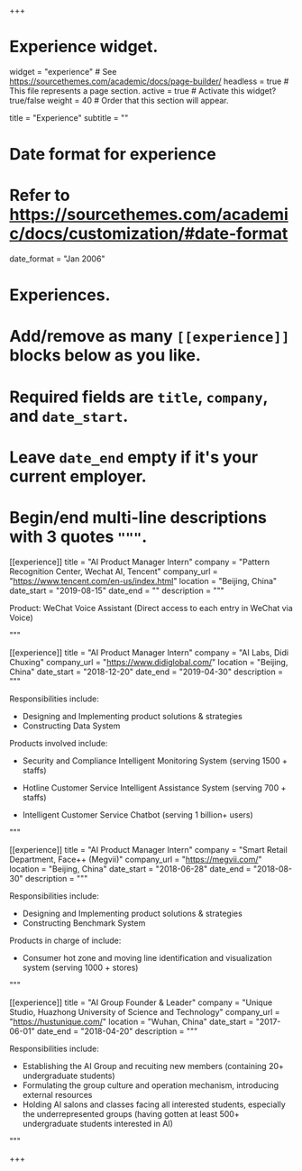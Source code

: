 +++
# Experience widget.
widget = "experience"  # See https://sourcethemes.com/academic/docs/page-builder/
headless = true  # This file represents a page section.
active = true  # Activate this widget? true/false
weight = 40  # Order that this section will appear.

title = "Experience"
subtitle = ""

# Date format for experience
#   Refer to https://sourcethemes.com/academic/docs/customization/#date-format
date_format = "Jan 2006"

# Experiences.
#   Add/remove as many `[[experience]]` blocks below as you like.
#   Required fields are `title`, `company`, and `date_start`.
#   Leave `date_end` empty if it's your current employer.
#   Begin/end multi-line descriptions with 3 quotes `"""`.
[[experience]]
  title = "AI Product Manager Intern"
  company = "Pattern Recognition Center, Wechat AI, Tencent"
  company_url = "https://www.tencent.com/en-us/index.html"
  location = "Beijing, China"
  date_start = "2019-08-15"
  date_end = ""
  description = """

Product: WeChat Voice Assistant (Direct access to each entry in WeChat via Voice)

"""

[[experience]]
  title = "AI Product Manager Intern"
  company = "AI Labs, Didi Chuxing"
  company_url = "https://www.didiglobal.com/"
  location = "Beijing, China"
  date_start = "2018-12-20"
  date_end = "2019-04-30"
  description = """

Responsibilities include:

- Designing and Implementing product solutions & strategies 
- Constructing Data System

Products involved include:

- Security and Compliance Intelligent Monitoring System (serving 1500 + staffs)

- Hotline Customer Service Intelligent Assistance System (serving 700 + staffs)
- Intelligent Customer Service Chatbot (serving 1 billion+ users)

"""

[[experience]]
  title = "AI Product Manager Intern"
  company = "Smart Retail Department, Face++ (Megvii)"
  company_url = "https://megvii.com/"
  location = "Beijing, China"
  date_start = "2018-06-28"
  date_end = "2018-08-30"
  description = """

Responsibilities include:

- Designing and Implementing product solutions & strategies 
- Constructing Benchmark System

Products in charge of include:

- Consumer hot zone and moving line identification and visualization system (serving 1000 + stores)

 """

[[experience]]
  title = "AI Group Founder & Leader"
  company = "Unique Studio, Huazhong University of Science and Technology"
  company_url = "https://hustunique.com/"
  location = "Wuhan, China"
  date_start = "2017-06-01"
  date_end = "2018-04-20"
  description = """

Responsibilities include:

- Establishing the AI Group and recuiting new members (containing 20+ undergraduate students)
- Formulating the group culture and operation mechanism, introducing external resources
- Holding AI salons and classes facing all interested students, especially the underrepresented groups (having gotten at least 500+ undergraduate students interested in AI)

 """

+++
